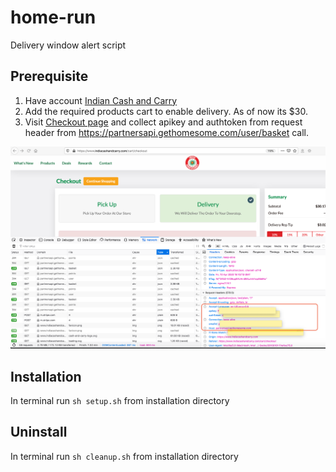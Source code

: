 # home-run
Delivery window alert script

## Prerequisite
1. Have account [Indian Cash and Carry](https://www.indiacashandcarry.com/)
2. Add the required products cart to enable delivery. As of now its $30.
3. Visit [Checkout page](https://www.indiacashandcarry.com/cart/checkout) and collect apikey and authtoken from request header from https://partnersapi.gethomesome.com/user/basket call.

![image](checkout.png)

## Installation

In terminal run
`sh setup.sh` from installation directory

## Uninstall

In terminal run
`sh cleanup.sh` from installation directory
